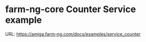 # farm-ng-core Counter Service example

URL: https://amiga.farm-ng.com/docs/examples/service_counter
